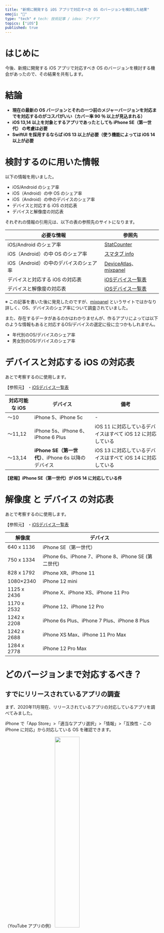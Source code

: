 ```yaml
---
title: "新規に開発する iOS アプリで対応すべき OS のバージョンを検討した結果"
emoji: "🔖"
type: "tech" # tech: 技術記事 / idea: アイデア
topics: ["iOS"]
published: true
---
```

# はじめに

今後、新規に開発する iOS アプリで対応すべき OS のバージョンを検討する機会があったので、その結果を共有します。


# 結論

- **現在の最新の OS バージョンとそれの一つ前のメジャーバージョンを対応までを対応するのがコスパがいい（カバー率 90 ％ 以上が見込まれる）**
- **iOS 13,14 以上を対象とするアプリであったとしても iPhone SE（第一世代） の考慮は必要**
- **SwiftUI を採用するならば iOS 13 以上が必要（使う機能によっては iOS 14 以上が必要**


# 検討するのに用いた情報

以下の情報を用いました。

- iOS/Android のシェア率
- iOS（Android）の中 OS のシェア率
- iOS（Android）の中のデバイスのシェア率
- デバイスと対応する iOS の対応表
- デバイスと解像度の対応表

それぞれの情報の引用元は、以下の表の参照先のサイトになります。

| 必要な情報                             | 参照先                                                                     | 
| -------------------------------------- | -------------------------------------------------------------------------- | 
| iOS/Android のシェア率                 | [StatCounter](https://gs.statcounter.com/os-market-share/mobile/japan/)    | 
| iOS（Android）の中 OS のシェア率       | [スマタブ info](http://smatabinfo.jp/os/ios/)                              | 
| iOS（Android）の中のデバイスのシェア率 | [DeviceAtlas](https://deviceatlas.com/blog/most-popular-smartphones#japan)、[mixpanel](https://mixpanel.com/trends/#report/iphone_models/from_date:-365,report_unit:month,to_date:0)| 
| デバイスと対応する iOS の対応表        | [iOSデバイス一覧表](https://qiita.com/takkyun/items/814aa45beee422a5f0c6)  | 
| デバイスと解像度の対応表               | [iOSデバイス一覧表](https://qiita.com/takkyun/items/814aa45beee422a5f0c6)  | 

※ この記事を書いた後に発見したのですが、[mixpanel](https://mixpanel.com/trends/#report/iphone_models/from_date:-365,report_unit:month,to_date:0) というサイトではかなり詳しく、OS、デバイスのシェア率について調査されていました。

また、存在するデータがあるのかはわかりませんが、作るアプリによっては以下のような情報もあると対応するOS/デバイスの選定に役に立つかもしれません。

- 年代別のOS/デバイスのシェア率
- 男女別のOS/デバイスのシェア率

# デバイスと対応する iOS の対応表

あとで考察するのに使用します。

【参照元】
・[iOSデバイス一覧表](https://qiita.com/takkyun/items/814aa45beee422a5f0c6)

| 対応可能な iOS | デバイス                                        | 備考                                                        | 
| -------- | ----------------------------------------------- | ----------------------------------------------------------- | 
| 〜10     | iPhone 5、iPhone 5c                             | -                                                           | 
| 〜11,12  | iPhone 5s、iPhone 6、iPhone 6 Plus              | iOS 11 に対応しているデバイスはすべて iOS 12 に対応している | 
| 〜13,14  | **iPhone SE（第一世代）**、iPhone 6s 以降のデバイス | iOS 13 に対応しているデバイスはすべて iOS 14 に対応している | 

**【悲報】iPhone SE（第一世代）が iOS 14 に対応している件**

# 解像度 と デバイス の対応表

あとで考察するのに使用します。

【参照元】
・[iOSデバイス一覧表](https://qiita.com/takkyun/items/814aa45beee422a5f0c6)

| 解像度      | デバイス                                            | 
| ----------- | --------------------------------------------------- | 
| 640 x 1136  | iPhone SE（第一世代）                               | 
| 750 x 1334  | iPhone 6s、iPhone 7、iPhone 8、iPhone SE (第二世代) | 
| 828 x 1792  | iPhone XR、iPhone 11                                | 
| 1080×2340   | iPhone 12 mini                                      | 
| 1125 x 2436 | iPhone X、iPhone XS、iPhone 11 Pro                  | 
| 1170 x 2532 | iPhone 12、iPhone 12 Pro                            | 
| 1242 x 2208 | iPhone 6s Plus、iPhone 7 Plus、iPhone 8 Plus        | 
| 1242 x 2688 | iPhone XS Max、iPhone 11 Pro Max                    | 
| 1284 x 2778 | iPhone 12 Pro Max                                   | 


# どのバージョンまで対応するべき？

## すでにリリースされているアプリの調査

まず、2020年11月現在、リリースされているアプリの対応しているアプリを調べてみました。

iPhone で「App Store」>「適当なアプリ選択」>「情報」>「互換性 - この iPhone に対応」から対応している OS を確認できます。

（YouTube アプリの例）
<img src=https://qiita-image-store.s3.ap-northeast-1.amazonaws.com/0/259125/c49e40f4-c0e3-6278-fb8c-b37e8f3ed1a4.jpeg width=40%>

10 分ほど個人的によく使っているアプリの対応されているバージョンを調べてみた結果が以下になります。（2020年11月調べ）
※感覚のデータになります

| バージョン      | 対応されているアプリ           | 
| --------------- | ------------------------------ | 
| iOS 9 以上対応  | 超安定思考のアプリ（金融系）   | 
| iOS 10 以上対応 | 安定思考のアプリ（クーポン系） | 
| iOS 11 以上対応 | 普通のアプリ（一般系）         | 
| iOS 12 以上対応 | 攻めてるアプリ（SNS系）        | 
| iOS 13 以上対応 | 見つかりませんでした。         | 

数の多い順にならべると `iOS 11 以上対応` > `iOS 10 以上対応` > `iOS 12 以上対応` = `iOS 9 以上対応` という感覚でした。

初期リリースの時期によるのでしょうけど、思ったより `iOS 12 以上対応` というアプリはリリースされていないみたいです。


## iPhone SE （第一世代） について

iPhone SE（第一世代）が iOS 13,14 まで対応していることが確定しており、iOS 13,14 対応のアプリでは解像度 640 x 1136 のデバイスサイズでの動きを考慮しなければなりません。

解像度の低い端末では1行に入りきる文字数が少ないため、iPhone SE（第一世代） だけで文字が入りきらない場合、(1) 文末を「...」にする or (2) 改行をする or (3) 文字サイズを変更する など、開発時に考慮が必要になります。

ちなみに解像度 640 x 1136 で iOS 13,14 に対応しているのは iPhone SE（第一世代）のみです。

[DeviceAtlas調べ](https://deviceatlas.com/blog/most-popular-smartphones#japan)では日本での 2019 年の iPhone SE（第一世代）のシェア率は 3.54%（前年比 -0.73%）であり、2020 年ではこれよりも低いことが予想されます。
（※ このシェア率は Android 含めた全端末のシェア率）

**もし、今後、iPhone SE（第一世代）のシェア率が極端に低くなれば、iOS 14 対応のアプリでも iPhone SE（第一世代）での挙動をどこまで保証するのかは検討する必要があると思います。**

iPhone SE（第一世代）のデバイスシェア率に今後も注意が必要ですね。

## 今後、新規に開発するアプリで対応すべきバージョンは？

結局のところ、新規に開発するアプリで対応すべきバージョンは多くの場合では目指すべきカバー率に依存すると思われます。

おおよそ、目指すべきカバー率と OS のバージョンの対応は以下のようになります。


| カバー率 | 対応する OS バージョン         | 
| -------- | ------------------------------ | 
| 90％以上 | 1つ前のメジャーバージョン以上 | 
| 95％以上 | 2つ前のメジャーバージョン以上 | 
| 99％以上 | それ以上                       | 

例えば iOS14 がリリース（2020年9月17日）されて約 2 ヶ月立った時点で、iOS 13 以上に対応すれば約 93 %、iOS 12 以上では約 98 % のユーザーに対応できます。([2020/09/30 時点でのスマタブ info 調べ](http://smatabinfo.jp/os/ios/) )

ちなみに、iOS 11 以上対応しても救えるユーザーは 1.2% ほどしかいないようです。

また、iOS も1年に1度のペースでアップデートするので、早めに低いバージョンの OS を切っておかないと、どんどん開発対象の OS が増えていき、開発・運用の負荷がどんどん増えていきます。

古い OS 依存のバグの対応や、古い OS のテスト用の端末の維持や、古い OS でのテストのコストは馬鹿にならないです。

極端なイメージですが、対応する OS バージョンが1つ増えると、テストと開発のメンバーがそれぞれ 0.5〜1 人増えるイメージです。

**もろもろ考えると、現在の最新のOSバージョンとそれの一つ前のメジャーバージョンを対応するのがコスパがいいのではないかと思います。**

意外にも、日本のユーザーは頻繁に iOS のアップデートをしているみたいです。

# 技術的な観点

**iOS 13 以上対応であれば SwiftUI というあたらしい iOS アプリ開発のフレームワークが使用できます。**

従来の UIKit でのフレームワークより少ないコード量でアプリを開発できるため、iOS 13 以上を対象としたアプリであるならば、SwiftUI を採用することをお勧めします。

また、iOS、SwiftUI も日々進化しており、グリッドデザインを簡単に実装できる LazyVGrid / LazyHGrid が新たに追加され、それは iOS 14 以上でしか使えなかったりするので、アプリのコアとなる機能がその OS のバージョンでの SwiftUI で実装できるかどうかはあらかじめ調べた方がいいかもしれません。

# まとめ

- **現在の最新の OS バージョンとそれの一つ前のメジャーバージョンを対応までを対応するのがコスパがいい**
- **iOS 13,14 以上を対象とするアプリであったとしても iPhone SE（第一世代） の考慮は必要**
- **SwiftUI を採用するならば iOS 13 以上**
